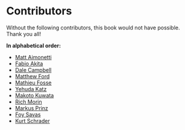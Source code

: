 # Contributors

Without the following contributors, this book would not have possible.
Thank you all!

**In alphabetical order:**

* [Matt     Aimonetti   ](http://merbist.com)
* [Fabio    Akita       ](http://akitaonrails.com)
* [Dale     Campbell    ](http://corrupt.save-state.net/)
* [Matthew  Ford        ](http://github.com/deimos1986)
* [Mathieu  Fosse       ](http://blog.kawooa.org)
* [Yehuda   Katz        ](http://yehudakatz.com)
* [Makoto   Kuwata      ](http://www.kuwata-lab.com/)
* [Rich     Morin       ](http://cfcl.com/rdm)
* [Markus   Prinz       ](http://blog.nuclearsquid.com/)
* [Foy      Savas       ](http://foysavas.com/)
* [Kurt     Schrader    ](http://kurt.karmalab.org/)